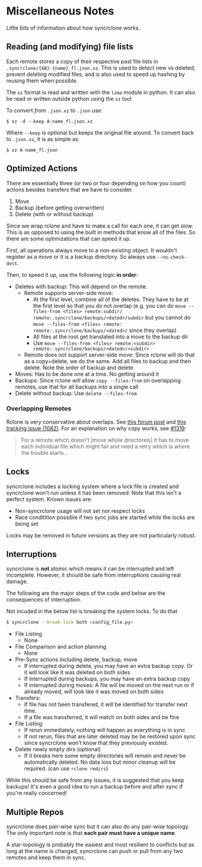 # Miscellaneous Notes

Little bits of information about how syncrclone works.

## Reading (and modifying) file lists

Each remote stores a copy of their respective past file lists in `.syncrclone/{AB}-{name}_fl.json.xz`. This is used to detect new vs deleted, prevent deleting modified files, and is also used to speed up hashing by reusing them when possible.

The `xz` format is read and written with the `lzma` module in python. It can also be read or written outside python using the `xz` tool

To convert *from* `.json.xz` to `.json` use:

    $ xz -d --keep A-name_fl.json.xz

Where `--keep` is optional but keeps the original file around. To convert back to `.json.xz`, it is as simple as:

    $ xz A-name_fl.json

## Optimized Actions

There are essentially three (or two or four depending on how you count) actions besides transfers that we have to consider.

1. Move
2. Backup (before getting overwritten)
3. Delete (with or without backup)

Since we wrap rclone and have to make a call for each one, it can get slow. This is as opposed to using the built in methods that know all of the files. So there are some optimizations that can speed it up.

First, all operations always move to a non-existing object. It wouldn't register as a move or it is a backup directory. So always use `--no-check-dest`.

Then, to speed it up, use the following logic **in order**:

- Deletes with backup: This will depend on the remote.
    - Remote supports server-side move:
        - At the first level, combine all of the deletes. They have to be at the first level so that you do not overlap (e.g. you can do `move --files-from <files> remote:subdir/ remote:.syncrclone/backups/<dated>/subdir` but you cannot do `move --files-from <files> remote: remote:.syncrclone/backups/<dated>/` since they overlap)
        - All files at the root get translated into a move to the backup dir
        - Use `move --files-from <files> remote:<subdir> remote:.syncrclone/backups/<dated>/<subdir>`
    - Remote does not support server-side move: Since rclone will do that as a copy+delete, we do the same. Add all files to backup and then delete. Note the order of backup and delete
- Moves: Has to be done one at a time. No getting around it
- Backups: Since rclone *will* allow `copy --files-from` on overlapping remotes, use that for all backups into a single call
- Delete without backup: Use `delete --files-from`

### Overlapping Remotes

Rclone is very conservative about overlaps. See [this forum post](https://forum.rclone.org/t/moving-the-contents-of-a-folder-to-the-root-directory/914/7) and [this tracking issue (1082)](https://github.com/rclone/rclone/issues/1082). For an explanation on why copy works, see [#1319](https://github.com/rclone/rclone/issues/1319):

> For a remote which doesn't [move whole directoreis] it has to move each individual file which might fail and need a retry which is where the trouble starts...

## Locks

syncrclone includes a locking system where a lock file is created and syncrclone won't run unless it has been removed. Note that this isn't a perfect system. Known issues are:

* Non-syncrclone usage will not set nor respect locks
* Race conditition possible if two sync jobs are started while the locks are being set

Locks may be removed in future versions as they are not particularly robust.

## Interruptions
 
syncrclone is **not** atomic which means it can be interrupted and left incomplete. However, it should be safe from interruptions causing real damage.

The following are the major steps of the code and below are the consequences of interruption.

Not incuded in the below list is breaking the system locks. To do that

```bash
$ syncrclone --break-lock both <config_file.py>
```

* File Listing
    * None
* File Comparison and action planning
    * None
* Pre-Sync actions including delete, backup, move
    * If interrupted during delete, you may have an extra backup copy. Or it will look like it was deleted on both sides
    * If interrupted during backups, you may have an extra backup copy
    * If interrupted during moves: A file will be moved on the next run or if already moved, will look like it was moved on both sides
* Transfers:
    * If file has not been transfered, it will be identified for transfer next time.
    * If a file was transferred, it will match on both sides and be fine
* File Listing:
    * If rerun immediately, nothing will happen as everything is in sync
    * If not rerun, files that are later deleted may be be restored upon sync since syncrclone won't know that they previously existed.
* Delete newly empty dirs (optional)
    * If it breaks here some empty directories will remain and never be automatically deleted. No data loss but minor cleanup will be required. (can use `rclone rmdirs`)

While this should be safe from any issues, it is suggested that you keep backups! It's even a good idea to run a backup before and after sync if you're really concerned!


## Multiple Repos

syncrclone does pair-wise sync but it can also do any pair-wise topology. The only important note is that **each pair must have a unique name**.

A star-topology is probably the easiest and most resilient to conflicts but as long at the name is changed, syncrclone can push or pull from any two remotes and keep them in sync.











